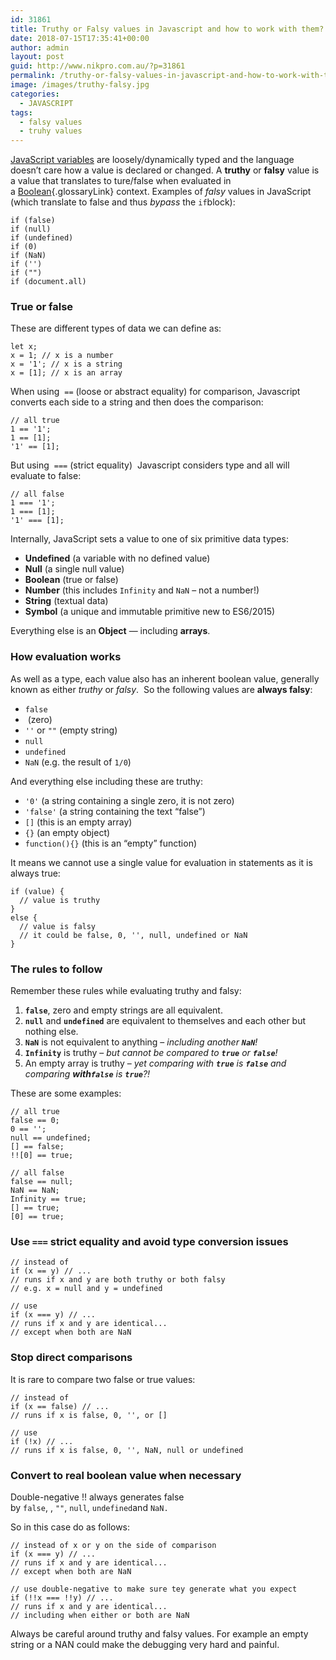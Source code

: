 ```yaml
---
id: 31861
title: Truthy or Falsy values in Javascript and how to work with them?
date: 2018-07-15T17:35:41+00:00
author: admin
layout: post
guid: http://www.nikpro.com.au/?p=31861
permalink: /truthy-or-falsy-values-in-javascript-and-how-to-work-with-them/
image: /images/truthy-falsy.jpg
categories:
  - JAVASCRIPT
tags:
  - falsy values
  - truhy values
---
```

[JavaScript variables](http://www.nikpro.com.au/the-differences-between-var-and-let-and-const-in-javascript/) are loosely/dynamically typed and the language doesn’t care how a value is declared or changed. A **truthy** or **falsy** value is a value that translates to ture/false when evaluated in a [Boolean](https://developer.mozilla.org/en-US/docs/Glossary/Boolean "Boolean: In computer science, a Boolean is a logical data type that can have only the values true or false."){.glossaryLink} context. Examples of _falsy_ values in JavaScript (which translate to false and thus _bypass_ the `if`block):

`if (false)`  
`if (null)`  
`if (undefined)`  
`if (0)`  
`if (NaN)`  
`if ('')`  
`if ("")`  
`if (document.all)`

### True or false

These are different types of data we can define as:

`let x;`  
`x = 1; // x is a number`  
`x = '1'; // x is a string`  
`x = [1]; // x is an array`

When using  <code class=" language-undefined">==</code> (loose or abstract equality) for comparison, Javascript converts each side to a string and then does the comparison:

`// all true`  
`1 == '1';`  
`1 == [1];`  
`'1' == [1];`

But using  <code class=" language-undefined">===</code> (strict equality)  Javascript considers type and all will evaluate to false:

`// all false`  
`1 === '1';`  
`1 === [1];`  
`'1' === [1];`

Internally, JavaScript sets a value to one of six primitive data types:

  * **Undefined** (a variable with no defined value)
  * **Null** (a single null value)
  * **Boolean** (true or false)
  * **Number** (this includes <code class=" language-undefined">Infinity</code> and <code class=" language-undefined">NaN</code> – not a number!)
  * **String** (textual data)
  * **Symbol** (a unique and immutable primitive new to ES6/2015)

Everything else is an **Object** — including **arrays**.

### How evaluation works

As well as a type, each value also has an inherent boolean value, generally known as either _truthy_ or _falsy_.  So the following values are **always falsy**:

  * <code class=" language-undefined">false</code>
  * <code class=" language-undefined"></code> (zero)
  * <code class=" language-undefined">''</code> or <code class=" language-undefined">""</code> (empty string)
  * <code class=" language-undefined">null</code>
  * <code class=" language-undefined">undefined</code>
  * <code class=" language-undefined">NaN</code> (e.g. the result of <code class=" language-undefined">1/0</code>)

And everything else including these are truthy:

  * <code class=" language-undefined">'0'</code> (a string containing a single zero, it is not zero)
  * <code class=" language-undefined">'false'</code> (a string containing the text “false”)
  * <code class=" language-undefined">[]</code> (this is an empty array)
  * <code class=" language-undefined">{}</code> (an empty object)
  * <code class=" language-undefined">function(){}</code> (this is an “empty” function)

It means we cannot use a single value for evaluation in statements as it is always true:

`if (value) {`  
`  // value is truthy`  
`}`  
`else {`  
`  // value is falsy`  
`  // it could be false, 0, '', null, undefined or NaN`  
`}`

### The rules to follow

Remember these rules while evaluating truthy and falsy:

  1. **<code class=" language-undefined">false</code>**, zero and empty strings are all equivalent.
  2. **<code class=" language-undefined">null</code>** and **<code class=" language-undefined">undefined</code>** are equivalent to themselves and each other but nothing else.
  3. **<code class=" language-undefined">NaN</code>** is not equivalent to anything – _including another **<code class=" language-undefined">NaN</code>**!_
  4. **<code class=" language-undefined">Infinity</code>** is truthy – _but cannot be compared to **<code class=" language-undefined">true</code>** or **<code class=" language-undefined">false</code>**!_
  5. An empty array is truthy – _yet comparing with **<code class=" language-undefined">true</code>** is **<code class=" language-undefined">false</code>** and comparing **with<code class=" language-undefined">false</code>** is **<code class=" language-undefined">true</code>**?!_

These are some examples:

`// all true`  
`false == 0;`  
`0 == '';`  
`null == undefined;`  
`[] == false;`  
`!![0] == true;`

`// all false`  
`false == null;`  
`NaN == NaN;`  
`Infinity == true;`  
`[] == true;`  
`[0] == true;`

### Use **<code class=" language-undefined">===</code>** strict equality and avoid type conversion issues

`// instead of`  
`if (x == y) // ...`  
`// runs if x and y are both truthy or both falsy`  
`// e.g. x = null and y = undefined`

`// use`  
`if (x === y) // ...`  
`// runs if x and y are identical...`  
`// except when both are NaN`

### Stop direct comparisons

It is rare to compare two false or true values:

`// instead of`  
`if (x == false) // ...`  
`// runs if x is false, 0, '', or []`

`// use`  
`if (!x) // ...`  
`// runs if x is false, 0, '', NaN, null or undefined`

### Convert to real boolean value when necessary

Double-negative !! always generates false by <code class=" language-undefined">false</code>, <code class=" language-undefined"></code>, <code class=" language-undefined">""</code>, <code class=" language-undefined">null</code>, <code class=" language-undefined">undefined</code>and <code class=" language-undefined">NaN.</code>

So in this case do as follows:

`// instead of x or y on the side of comparison`  
`if (x === y) // ...`  
`// runs if x and y are identical...`  
`// except when both are NaN`

`// use double-negative to make sure tey generate what you expect`  
`if (!!x === !!y) // ...`  
`// runs if x and y are identical...`  
`// including when either or both are NaN`

Always be careful around truthy and falsy values. For example an empty string or a NAN could make the debugging very hard and painful. 
